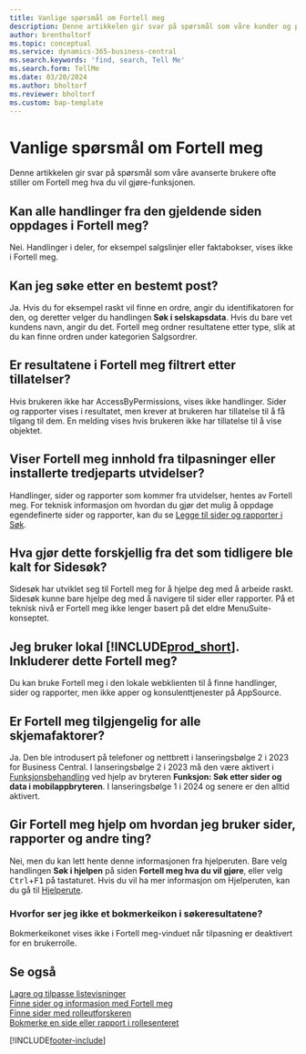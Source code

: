 ```yaml
---
title: Vanlige spørsmål om Fortell meg
description: Denne artikkelen gir svar på spørsmål som våre kunder og partnere ofte stiller om Fortell meg-funksjonen.
author: brentholtorf
ms.topic: conceptual
ms.service: dynamics-365-business-central
ms.search.keywords: 'find, search, Tell Me'
ms.search.form: TellMe
ms.date: 03/20/2024
ms.author: bholtorf
ms.reviewer: bholtorf
ms.custom: bap-template
---
```

# <a name="tell-me-faq"></a>Vanlige spørsmål om Fortell meg

Denne artikkelen gir svar på spørsmål som våre avanserte brukere ofte stiller om Fortell meg hva du vil gjøre-funksjonen.

## <a name="are-all-actions-from-my-current-page-discoverable-in-tell-me"></a>Kan alle handlinger fra den gjeldende siden oppdages i Fortell meg?

Nei. Handlinger i deler, for eksempel salgslinjer eller faktabokser, vises ikke i Fortell meg.

## <a name="can-i-search-for-a-specific-record"></a>Kan jeg søke etter en bestemt post?

Ja. Hvis du for eksempel raskt vil finne en ordre, angir du identifikatoren for den, og deretter velger du handlingen **Søk i selskapsdata**. Hvis du bare vet kundens navn, angir du det. Fortell meg ordner resultatene etter type, slik at du kan finne ordren under kategorien Salgsordrer.

## <a name="are-the-results-in-tell-me-filtered-by-permissions"></a>Er resultatene i Fortell meg filtrert etter tillatelser?

Hvis brukeren ikke har AccessByPermissions, vises ikke handlinger. Sider og rapporter vises i resultatet, men krever at brukeren har tillatelse til å få tilgang til dem. En melding vises hvis brukeren ikke har tillatelse til å vise objektet.

## <a name="does-tell-me-display-content-from-my-customizations-or-installed-third-party-extensions"></a>Viser Fortell meg innhold fra tilpasninger eller installerte tredjeparts utvidelser?

Handlinger, sider og rapporter som kommer fra utvidelser, hentes av Fortell meg. For teknisk informasjon om hvordan du gjør det mulig å oppdage egendefinerte sider og rapporter, kan du se [Legge til sider og rapporter i Søk](/dynamics365/business-central/dev-itpro/developer/devenv-al-menusuite-functionality).

## <a name="what-makes-this-different-from-what-was-previously-known-as-page-search"></a>Hva gjør dette forskjellig fra det som tidligere ble kalt for Sidesøk?

Sidesøk har utviklet seg til Fortell meg for å hjelpe deg med å arbeide raskt. Sidesøk kunne bare hjelpe deg med å navigere til sider eller rapporter. På et teknisk nivå er Fortell meg ikke lenger basert på det eldre MenuSuite-konseptet.

## <a name="i-use-on-premises--does-that-include-tell-me"></a>Jeg bruker lokal [!INCLUDE[prod_short](includes/prod_short.md)]. Inkluderer dette Fortell meg?

Du kan bruke Fortell meg i den lokale webklienten til å finne handlinger, sider og rapporter, men ikke apper og konsulenttjenester på AppSource.

## <a name="is-tell-me-available-for-all-form-factors"></a>Er Fortell meg tilgjengelig for alle skjemafaktorer?

Ja. Den ble introdusert på telefoner og nettbrett i lanseringsbølge 2 i 2023 for Business Central. I lanseringsbølge 2 i 2023 må den være aktivert i [Funksjonsbehandling](/dynamics365/business-central/dev-itpro/administration/feature-management) ved hjelp av bryteren **Funksjon: Søk etter sider og data i mobilappbryteren**. I lanseringsbølge 1 i 2024 og senere er den alltid aktivert.

<!-- removed in v20 because of Help pane
### <a name="are-the-documentation-results-available-in-any-language"></a>Are the documentation results available in any language?
The help articles display in the language you have specified in **My Settings**, if help is available in that language.
-->

## <a name="does-tell-me-give-me-help-on-how-to-use-pages-reports-and-other-things"></a>Gir Fortell meg hjelp om hvordan jeg bruker sider, rapporter og andre ting?

Nei, men du kan lett hente denne informasjonen fra hjelperuten. Bare velg handlingen **Søk i hjelpen** på siden **Fortell meg hva du vil gjøre**, eller velg <kbd>Ctrl</kbd>+<kbd>F1</kbd> på tastaturet. Hvis du vil ha mer informasjon om Hjelperuten, kan du gå til [Hjelperute](product-help-and-support.md#help-pane).

### <a name="why-dont-i-see-a-bookmark-icon-for-my-search-results"></a>Hvorfor ser jeg ikke et bokmerkeikon i søkeresultatene?

Bokmerkeikonet vises ikke i Fortell meg-vinduet når tilpasning er deaktivert for en brukerrolle.

## <a name="see-also"></a>Se også

[Lagre og tilpasse listevisninger](ui-views.md)  
[Finne sider og informasjon med Fortell meg](ui-search.md)  
[Finne sider med rolleutforskeren](ui-role-explorer.md)  
[Bokmerke en side eller rapport i rollesenteret](ui-bookmarks.md)

[!INCLUDE[footer-include](includes/footer-banner.md)]
